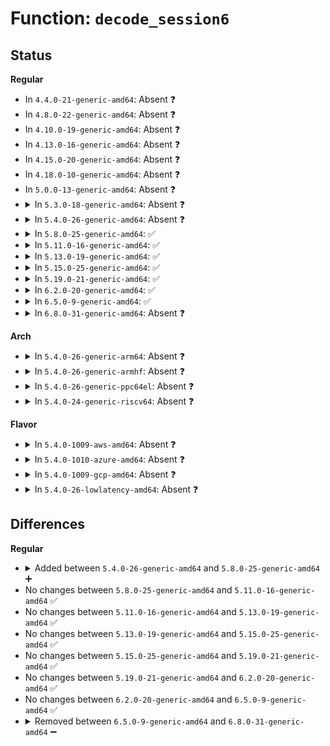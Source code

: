 # Function: <code>decode_session6</code>

## Status
<b>Regular</b>
<ul>
<li>
In <code>4.4.0-21-generic-amd64</code>: Absent ❓
</li>
<li>
In <code>4.8.0-22-generic-amd64</code>: Absent ❓
</li>
<li>
In <code>4.10.0-19-generic-amd64</code>: Absent ❓
</li>
<li>
In <code>4.13.0-16-generic-amd64</code>: Absent ❓
</li>
<li>
In <code>4.15.0-20-generic-amd64</code>: Absent ❓
</li>
<li>
In <code>4.18.0-10-generic-amd64</code>: Absent ❓
</li>
<li>
In <code>5.0.0-13-generic-amd64</code>: Absent ❓
</li>
<li>
<details>
<summary>In <code>5.3.0-18-generic-amd64</code>: Absent ❓</summary>

```json
{
  "name": "decode_session6",
  "collision_type": "Unique Static",
  "inline_type": "Full",
  "funcs": [
    {
      "addr": 18446744071589233926,
      "name": "decode_session6",
      "external": false,
      "loc": "net/xfrm/xfrm_policy.c:3375",
      "file": "net/xfrm/xfrm_policy.c",
      "inline": "not declared, inlined",
      "caller_inline": [
        "net/xfrm/xfrm_policy.c:__xfrm_decode_session"
      ],
      "caller_func": []
    }
  ],
  "symbols": []
}
```
</details>
</li>
<li>
<details>
<summary>In <code>5.4.0-26-generic-amd64</code>: Absent ❓</summary>

```json
{
  "name": "decode_session6",
  "collision_type": "Unique Static",
  "inline_type": "Full",
  "funcs": [
    {
      "addr": 18446744071589459222,
      "name": "decode_session6",
      "external": false,
      "loc": "net/xfrm/xfrm_policy.c:3377",
      "file": "net/xfrm/xfrm_policy.c",
      "inline": "not declared, inlined",
      "caller_inline": [
        "net/xfrm/xfrm_policy.c:__xfrm_decode_session"
      ],
      "caller_func": []
    }
  ],
  "symbols": []
}
```
</details>
</li>
<li>
<details>
<summary>In <code>5.8.0-25-generic-amd64</code>: ✅</summary>

```c
void decode_session6(struct sk_buff * skb, struct flowi * fl, bool reverse)
```

```json
{
  "name": "decode_session6",
  "collision_type": "Unique Static",
  "inline_type": "No",
  "funcs": [
    {
      "addr": 18446744071590452208,
      "name": "decode_session6",
      "external": false,
      "loc": "net/xfrm/xfrm_policy.c:3367",
      "file": "net/xfrm/xfrm_policy.c",
      "inline": "seen, unknown",
      "caller_inline": [],
      "caller_func": [
        "net/xfrm/xfrm_policy.c:__xfrm_route_forward",
        "net/xfrm/xfrm_policy.c:__xfrm_policy_check",
        "net/xfrm/xfrm_policy.c:xfrm_policy_queue_process",
        "net/xfrm/xfrm_policy.c:xfrm_policy_queue_process"
      ]
    }
  ],
  "symbols": [
    {
      "addr": 18446744071590452208,
      "name": "decode_session6",
      "section": ".text",
      "bind": "STB_LOCAL",
      "size": 987
    }
  ]
}
```
</details>
</li>
<li>
<details>
<summary>In <code>5.11.0-16-generic-amd64</code>: ✅</summary>

```c
void decode_session6(struct sk_buff * skb, struct flowi * fl, bool reverse)
```

```json
{
  "name": "decode_session6",
  "collision_type": "Unique Static",
  "inline_type": "No",
  "funcs": [
    {
      "addr": 18446744071590511344,
      "name": "decode_session6",
      "external": false,
      "loc": "net/xfrm/xfrm_policy.c:3388",
      "file": "net/xfrm/xfrm_policy.c",
      "inline": "seen, unknown",
      "caller_inline": [],
      "caller_func": [
        "net/xfrm/xfrm_policy.c:__xfrm_route_forward",
        "net/xfrm/xfrm_policy.c:__xfrm_policy_check",
        "net/xfrm/xfrm_policy.c:xfrm_policy_queue_process",
        "net/xfrm/xfrm_policy.c:xfrm_policy_queue_process"
      ]
    }
  ],
  "symbols": [
    {
      "addr": 18446744071590511344,
      "name": "decode_session6",
      "section": ".text",
      "bind": "STB_LOCAL",
      "size": 987
    }
  ]
}
```
</details>
</li>
<li>
<details>
<summary>In <code>5.13.0-19-generic-amd64</code>: ✅</summary>

```c
void decode_session6(struct sk_buff * skb, struct flowi * fl, bool reverse)
```

```json
{
  "name": "decode_session6",
  "collision_type": "Unique Static",
  "inline_type": "No",
  "funcs": [
    {
      "addr": 18446744071590437328,
      "name": "decode_session6",
      "external": false,
      "loc": "net/xfrm/xfrm_policy.c:3353",
      "file": "net/xfrm/xfrm_policy.c",
      "inline": "seen, unknown",
      "caller_inline": [],
      "caller_func": [
        "net/xfrm/xfrm_policy.c:__xfrm_route_forward",
        "net/xfrm/xfrm_policy.c:__xfrm_policy_check",
        "net/xfrm/xfrm_policy.c:xfrm_policy_queue_process",
        "net/xfrm/xfrm_policy.c:xfrm_policy_queue_process"
      ]
    }
  ],
  "symbols": [
    {
      "addr": 18446744071590437328,
      "name": "decode_session6",
      "section": ".text",
      "bind": "STB_LOCAL",
      "size": 958
    }
  ]
}
```
</details>
</li>
<li>
<details>
<summary>In <code>5.15.0-25-generic-amd64</code>: ✅</summary>

```c
void decode_session6(struct sk_buff * skb, struct flowi * fl, bool reverse)
```

```json
{
  "name": "decode_session6",
  "collision_type": "Unique Static",
  "inline_type": "No",
  "funcs": [
    {
      "addr": 18446744071591237120,
      "name": "decode_session6",
      "external": false,
      "loc": "net/xfrm/xfrm_policy.c:3358",
      "file": "net/xfrm/xfrm_policy.c",
      "inline": "seen, unknown",
      "caller_inline": [],
      "caller_func": [
        "net/xfrm/xfrm_policy.c:__xfrm_route_forward",
        "net/xfrm/xfrm_policy.c:__xfrm_policy_check",
        "net/xfrm/xfrm_policy.c:xfrm_policy_queue_process",
        "net/xfrm/xfrm_policy.c:xfrm_policy_queue_process"
      ]
    }
  ],
  "symbols": [
    {
      "addr": 18446744071591237120,
      "name": "decode_session6",
      "section": ".text",
      "bind": "STB_LOCAL",
      "size": 1140
    }
  ]
}
```
</details>
</li>
<li>
<details>
<summary>In <code>5.19.0-21-generic-amd64</code>: ✅</summary>

```c
void decode_session6(struct sk_buff * skb, struct flowi * fl, bool reverse)
```

```json
{
  "name": "decode_session6",
  "collision_type": "Unique Static",
  "inline_type": "No",
  "funcs": [
    {
      "addr": 18446744071592900368,
      "name": "decode_session6",
      "external": false,
      "loc": "net/xfrm/xfrm_policy.c:3361",
      "file": "net/xfrm/xfrm_policy.c",
      "inline": "seen, unknown",
      "caller_inline": [],
      "caller_func": [
        "net/xfrm/xfrm_policy.c:__xfrm_route_forward",
        "net/xfrm/xfrm_policy.c:__xfrm_policy_check",
        "net/xfrm/xfrm_policy.c:xfrm_policy_queue_process",
        "net/xfrm/xfrm_policy.c:xfrm_policy_queue_process"
      ]
    }
  ],
  "symbols": [
    {
      "addr": 18446744071592900368,
      "name": "decode_session6",
      "section": ".text",
      "bind": "STB_LOCAL",
      "size": 1255
    }
  ]
}
```
</details>
</li>
<li>
<details>
<summary>In <code>6.2.0-20-generic-amd64</code>: ✅</summary>

```c
void decode_session6(struct sk_buff * skb, struct flowi * fl, bool reverse)
```

```json
{
  "name": "decode_session6",
  "collision_type": "Unique Static",
  "inline_type": "No",
  "funcs": [
    {
      "addr": 18446744071594780528,
      "name": "decode_session6",
      "external": false,
      "loc": "net/xfrm/xfrm_policy.c:3435",
      "file": "net/xfrm/xfrm_policy.c",
      "inline": "seen, unknown",
      "caller_inline": [],
      "caller_func": [
        "net/xfrm/xfrm_policy.c:__xfrm_route_forward",
        "net/xfrm/xfrm_policy.c:__xfrm_policy_check",
        "net/xfrm/xfrm_policy.c:xfrm_policy_queue_process",
        "net/xfrm/xfrm_policy.c:xfrm_policy_queue_process"
      ]
    }
  ],
  "symbols": [
    {
      "addr": 18446744071594780528,
      "name": "decode_session6",
      "section": ".text",
      "bind": "STB_LOCAL",
      "size": 1255
    }
  ]
}
```
</details>
</li>
<li>
<details>
<summary>In <code>6.5.0-9-generic-amd64</code>: ✅</summary>

```c
void decode_session6(struct sk_buff * skb, struct flowi * fl, bool reverse)
```

```json
{
  "name": "decode_session6",
  "collision_type": "Unique Static",
  "inline_type": "No",
  "funcs": [
    {
      "addr": 18446744071595178240,
      "name": "decode_session6",
      "external": false,
      "loc": "net/xfrm/xfrm_policy.c:3445",
      "file": "net/xfrm/xfrm_policy.c",
      "inline": "seen, unknown",
      "caller_inline": [],
      "caller_func": [
        "net/xfrm/xfrm_policy.c:__xfrm_route_forward",
        "net/xfrm/xfrm_policy.c:__xfrm_policy_check",
        "net/xfrm/xfrm_policy.c:xfrm_policy_queue_process",
        "net/xfrm/xfrm_policy.c:xfrm_policy_queue_process"
      ]
    }
  ],
  "symbols": [
    {
      "addr": 18446744071595178240,
      "name": "decode_session6",
      "section": ".text",
      "bind": "STB_LOCAL",
      "size": 1240
    }
  ]
}
```
</details>
</li>
<li>
<details>
<summary>In <code>6.8.0-31-generic-amd64</code>: Absent ❓</summary>

```json
{
  "name": "decode_session6",
  "collision_type": "Unique Static",
  "inline_type": "Full",
  "funcs": [
    {
      "addr": 18446744071595996528,
      "name": "decode_session6",
      "external": false,
      "loc": "net/xfrm/xfrm_policy.c:3426",
      "file": "net/xfrm/xfrm_policy.c",
      "inline": "not declared, inlined",
      "caller_inline": [
        "net/xfrm/xfrm_policy.c:__xfrm_decode_session"
      ],
      "caller_func": []
    }
  ],
  "symbols": []
}
```
</details>
</li>
</ul>
<b>Arch</b>
<ul>
<li>
<details>
<summary>In <code>5.4.0-26-generic-arm64</code>: Absent ❓</summary>

```json
{
  "name": "decode_session6",
  "collision_type": "Unique Static",
  "inline_type": "Full",
  "funcs": [
    {
      "addr": 18446603336503112876,
      "name": "decode_session6",
      "external": false,
      "loc": "net/xfrm/xfrm_policy.c:3377",
      "file": "net/xfrm/xfrm_policy.c",
      "inline": "not declared, inlined",
      "caller_inline": [
        "net/xfrm/xfrm_policy.c:__xfrm_decode_session"
      ],
      "caller_func": []
    }
  ],
  "symbols": []
}
```
</details>
</li>
<li>
<details>
<summary>In <code>5.4.0-26-generic-armhf</code>: Absent ❓</summary>

```json
{
  "name": "decode_session6",
  "collision_type": "Unique Static",
  "inline_type": "Full",
  "funcs": [
    {
      "addr": 3235798552,
      "name": "decode_session6",
      "external": false,
      "loc": "net/xfrm/xfrm_policy.c:3377",
      "file": "net/xfrm/xfrm_policy.c",
      "inline": "not declared, inlined",
      "caller_inline": [
        "net/xfrm/xfrm_policy.c:__xfrm_decode_session"
      ],
      "caller_func": []
    }
  ],
  "symbols": []
}
```
</details>
</li>
<li>
<details>
<summary>In <code>5.4.0-26-generic-ppc64el</code>: Absent ❓</summary>

```json
{
  "name": "decode_session6",
  "collision_type": "Unique Static",
  "inline_type": "Full",
  "funcs": [
    {
      "addr": 13835058055296845020,
      "name": "decode_session6",
      "external": false,
      "loc": "net/xfrm/xfrm_policy.c:3377",
      "file": "net/xfrm/xfrm_policy.c",
      "inline": "not declared, inlined",
      "caller_inline": [
        "net/xfrm/xfrm_policy.c:__xfrm_decode_session"
      ],
      "caller_func": []
    }
  ],
  "symbols": []
}
```
</details>
</li>
<li>
<details>
<summary>In <code>5.4.0-24-generic-riscv64</code>: Absent ❓</summary>

```json
{
  "name": "decode_session6",
  "collision_type": "Unique Static",
  "inline_type": "Full",
  "funcs": [
    {
      "addr": 18446743936279170528,
      "name": "decode_session6",
      "external": false,
      "loc": "net/xfrm/xfrm_policy.c:3377",
      "file": "net/xfrm/xfrm_policy.c",
      "inline": "not declared, inlined",
      "caller_inline": [
        "net/xfrm/xfrm_policy.c:__xfrm_decode_session"
      ],
      "caller_func": []
    }
  ],
  "symbols": []
}
```
</details>
</li>
</ul>
<b>Flavor</b>
<ul>
<li>
<details>
<summary>In <code>5.4.0-1009-aws-amd64</code>: Absent ❓</summary>

```json
{
  "name": "decode_session6",
  "collision_type": "Unique Static",
  "inline_type": "Full",
  "funcs": [
    {
      "addr": 18446744071589063590,
      "name": "decode_session6",
      "external": false,
      "loc": "net/xfrm/xfrm_policy.c:3377",
      "file": "net/xfrm/xfrm_policy.c",
      "inline": "not declared, inlined",
      "caller_inline": [
        "net/xfrm/xfrm_policy.c:__xfrm_decode_session"
      ],
      "caller_func": []
    }
  ],
  "symbols": []
}
```
</details>
</li>
<li>
<details>
<summary>In <code>5.4.0-1010-azure-amd64</code>: Absent ❓</summary>

```json
{
  "name": "decode_session6",
  "collision_type": "Unique Static",
  "inline_type": "Full",
  "funcs": [
    {
      "addr": 18446744071588788630,
      "name": "decode_session6",
      "external": false,
      "loc": "net/xfrm/xfrm_policy.c:3377",
      "file": "net/xfrm/xfrm_policy.c",
      "inline": "not declared, inlined",
      "caller_inline": [
        "net/xfrm/xfrm_policy.c:__xfrm_decode_session"
      ],
      "caller_func": []
    }
  ],
  "symbols": []
}
```
</details>
</li>
<li>
<details>
<summary>In <code>5.4.0-1009-gcp-amd64</code>: Absent ❓</summary>

```json
{
  "name": "decode_session6",
  "collision_type": "Unique Static",
  "inline_type": "Full",
  "funcs": [
    {
      "addr": 18446744071589500454,
      "name": "decode_session6",
      "external": false,
      "loc": "net/xfrm/xfrm_policy.c:3377",
      "file": "net/xfrm/xfrm_policy.c",
      "inline": "not declared, inlined",
      "caller_inline": [
        "net/xfrm/xfrm_policy.c:__xfrm_decode_session"
      ],
      "caller_func": []
    }
  ],
  "symbols": []
}
```
</details>
</li>
<li>
<details>
<summary>In <code>5.4.0-26-lowlatency-amd64</code>: Absent ❓</summary>

```json
{
  "name": "decode_session6",
  "collision_type": "Unique Static",
  "inline_type": "Full",
  "funcs": [
    {
      "addr": 18446744071589546934,
      "name": "decode_session6",
      "external": false,
      "loc": "net/xfrm/xfrm_policy.c:3377",
      "file": "net/xfrm/xfrm_policy.c",
      "inline": "not declared, inlined",
      "caller_inline": [
        "net/xfrm/xfrm_policy.c:__xfrm_decode_session"
      ],
      "caller_func": []
    }
  ],
  "symbols": []
}
```
</details>
</li>
</ul>

## Differences
<b>Regular</b>
<ul>
<li>
<details>
<summary>Added between <code>5.4.0-26-generic-amd64</code> and <code>5.8.0-25-generic-amd64</code> ➕</summary>

```c
void decode_session6(struct sk_buff * skb, struct flowi * fl, bool reverse)
```
</details>
</li>
<li>
No changes between <code>5.8.0-25-generic-amd64</code> and <code>5.11.0-16-generic-amd64</code> ✅
</li>
<li>
No changes between <code>5.11.0-16-generic-amd64</code> and <code>5.13.0-19-generic-amd64</code> ✅
</li>
<li>
No changes between <code>5.13.0-19-generic-amd64</code> and <code>5.15.0-25-generic-amd64</code> ✅
</li>
<li>
No changes between <code>5.15.0-25-generic-amd64</code> and <code>5.19.0-21-generic-amd64</code> ✅
</li>
<li>
No changes between <code>5.19.0-21-generic-amd64</code> and <code>6.2.0-20-generic-amd64</code> ✅
</li>
<li>
No changes between <code>6.2.0-20-generic-amd64</code> and <code>6.5.0-9-generic-amd64</code> ✅
</li>
<li>
<details>
<summary>Removed between <code>6.5.0-9-generic-amd64</code> and <code>6.8.0-31-generic-amd64</code> ➖</summary>

```c
void decode_session6(struct sk_buff * skb, struct flowi * fl, bool reverse)
```
</details>
</li>
</ul>
